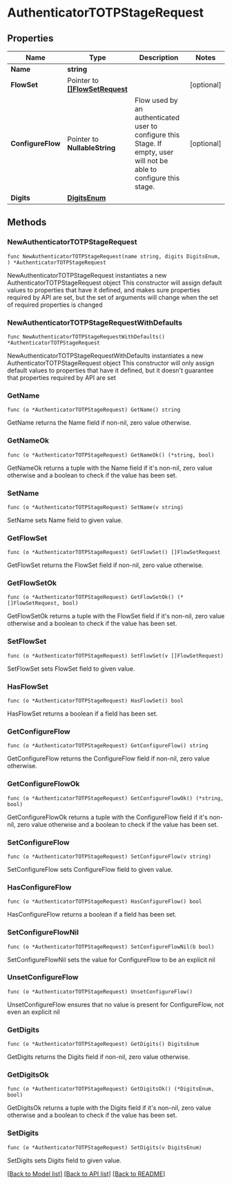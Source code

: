 # AuthenticatorTOTPStageRequest

## Properties

Name | Type | Description | Notes
------------ | ------------- | ------------- | -------------
**Name** | **string** |  | 
**FlowSet** | Pointer to [**[]FlowSetRequest**](FlowSetRequest.md) |  | [optional] 
**ConfigureFlow** | Pointer to **NullableString** | Flow used by an authenticated user to configure this Stage. If empty, user will not be able to configure this stage. | [optional] 
**Digits** | [**DigitsEnum**](DigitsEnum.md) |  | 

## Methods

### NewAuthenticatorTOTPStageRequest

`func NewAuthenticatorTOTPStageRequest(name string, digits DigitsEnum, ) *AuthenticatorTOTPStageRequest`

NewAuthenticatorTOTPStageRequest instantiates a new AuthenticatorTOTPStageRequest object
This constructor will assign default values to properties that have it defined,
and makes sure properties required by API are set, but the set of arguments
will change when the set of required properties is changed

### NewAuthenticatorTOTPStageRequestWithDefaults

`func NewAuthenticatorTOTPStageRequestWithDefaults() *AuthenticatorTOTPStageRequest`

NewAuthenticatorTOTPStageRequestWithDefaults instantiates a new AuthenticatorTOTPStageRequest object
This constructor will only assign default values to properties that have it defined,
but it doesn't guarantee that properties required by API are set

### GetName

`func (o *AuthenticatorTOTPStageRequest) GetName() string`

GetName returns the Name field if non-nil, zero value otherwise.

### GetNameOk

`func (o *AuthenticatorTOTPStageRequest) GetNameOk() (*string, bool)`

GetNameOk returns a tuple with the Name field if it's non-nil, zero value otherwise
and a boolean to check if the value has been set.

### SetName

`func (o *AuthenticatorTOTPStageRequest) SetName(v string)`

SetName sets Name field to given value.


### GetFlowSet

`func (o *AuthenticatorTOTPStageRequest) GetFlowSet() []FlowSetRequest`

GetFlowSet returns the FlowSet field if non-nil, zero value otherwise.

### GetFlowSetOk

`func (o *AuthenticatorTOTPStageRequest) GetFlowSetOk() (*[]FlowSetRequest, bool)`

GetFlowSetOk returns a tuple with the FlowSet field if it's non-nil, zero value otherwise
and a boolean to check if the value has been set.

### SetFlowSet

`func (o *AuthenticatorTOTPStageRequest) SetFlowSet(v []FlowSetRequest)`

SetFlowSet sets FlowSet field to given value.

### HasFlowSet

`func (o *AuthenticatorTOTPStageRequest) HasFlowSet() bool`

HasFlowSet returns a boolean if a field has been set.

### GetConfigureFlow

`func (o *AuthenticatorTOTPStageRequest) GetConfigureFlow() string`

GetConfigureFlow returns the ConfigureFlow field if non-nil, zero value otherwise.

### GetConfigureFlowOk

`func (o *AuthenticatorTOTPStageRequest) GetConfigureFlowOk() (*string, bool)`

GetConfigureFlowOk returns a tuple with the ConfigureFlow field if it's non-nil, zero value otherwise
and a boolean to check if the value has been set.

### SetConfigureFlow

`func (o *AuthenticatorTOTPStageRequest) SetConfigureFlow(v string)`

SetConfigureFlow sets ConfigureFlow field to given value.

### HasConfigureFlow

`func (o *AuthenticatorTOTPStageRequest) HasConfigureFlow() bool`

HasConfigureFlow returns a boolean if a field has been set.

### SetConfigureFlowNil

`func (o *AuthenticatorTOTPStageRequest) SetConfigureFlowNil(b bool)`

 SetConfigureFlowNil sets the value for ConfigureFlow to be an explicit nil

### UnsetConfigureFlow
`func (o *AuthenticatorTOTPStageRequest) UnsetConfigureFlow()`

UnsetConfigureFlow ensures that no value is present for ConfigureFlow, not even an explicit nil
### GetDigits

`func (o *AuthenticatorTOTPStageRequest) GetDigits() DigitsEnum`

GetDigits returns the Digits field if non-nil, zero value otherwise.

### GetDigitsOk

`func (o *AuthenticatorTOTPStageRequest) GetDigitsOk() (*DigitsEnum, bool)`

GetDigitsOk returns a tuple with the Digits field if it's non-nil, zero value otherwise
and a boolean to check if the value has been set.

### SetDigits

`func (o *AuthenticatorTOTPStageRequest) SetDigits(v DigitsEnum)`

SetDigits sets Digits field to given value.



[[Back to Model list]](../README.md#documentation-for-models) [[Back to API list]](../README.md#documentation-for-api-endpoints) [[Back to README]](../README.md)



